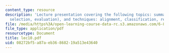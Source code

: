 ```yaml
---
content_type: resource
description: 'Lecture presentation covering the following topics: summarization (content
  selection, evaluation), and techniques: alignment, classification, rewriting.'
file: /media/https%3A/open-learning-course-data-rc.s3.amazonaws.com/6-892-computational-models-of-discourse-spring-2004/08272bf5a87aeb36868219a513e43640_lec10.pdf
file_type: application/pdf
resourcetype: Document
title: lec10.pdf
uid: 08272bf5-a87a-eb36-8682-19a513e43640
---
```

